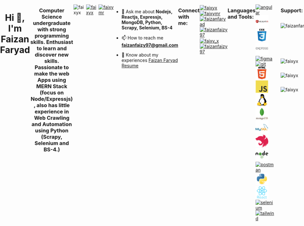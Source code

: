 <h1 align="center">Hi 👋, I'm Faizan Faryad</h1>
<h3 align="center">Computer Science undergraduate with strong programming skills. Enthusiast to learn and discover new skills. Passionate to make the web Apps using MERN Stack (focus on Node/Expressjs), also has little experience in Web Crawling and Automation using Python (Scrapy, Selenium and BS-4.)</h3>

<p align="left"> <img src="https://komarev.com/ghpvc/?username=faixyx&label=Profile%20views&color=0e75b6&style=flat" alt="faixyx" /> </p>

<p align="left"> <a href="https://github.com/ryo-ma/github-profile-trophy"><img src="https://github-profile-trophy.vercel.app/?username=faixyx" alt="faixyx" /></a> </p>

<p align="left"> <a href="https://twitter.com/faixymr" target="blank"><img src="https://img.shields.io/twitter/follow/faixymr?logo=twitter&style=for-the-badge" alt="faixymr" /></a> </p>

- 💬 Ask me about **Nodejs, Reactjs, Expressjs, MongoDB, Python, Scrapy, Selenium, BS-4**

- 📫 How to reach me **faizanfaizy97@gmail.com**

- 📄 Know about my experiences [Faizan Faryad Resume](https://faizanfaryadresume.tiiny.site)


<h3 align="left">Connect with me:</h3>
<p align="left">
<a href="https://dev.to/faixyx" target="blank"><img align="center" src="https://raw.githubusercontent.com/rahuldkjain/github-profile-readme-generator/master/src/images/icons/Social/devto.svg" alt="faixyx" height="30" width="40" /></a>
<a href="https://twitter.com/faixymr" target="blank"><img align="center" src="https://raw.githubusercontent.com/rahuldkjain/github-profile-readme-generator/master/src/images/icons/Social/twitter.svg" alt="faixymr" height="30" width="40" /></a>
<a href="https://linkedin.com/in/faizanfaryad" target="blank"><img align="center" src="https://raw.githubusercontent.com/rahuldkjain/github-profile-readme-generator/master/src/images/icons/Social/linked-in-alt.svg" alt="faizanfaryad" height="30" width="40" /></a>
<a href="https://fb.com/faizanfaizy97" target="blank"><img align="center" src="https://raw.githubusercontent.com/rahuldkjain/github-profile-readme-generator/master/src/images/icons/Social/facebook.svg" alt="faizanfaizy97" height="30" width="40" /></a>
<a href="https://instagram.com/faixy_x" target="blank"><img align="center" src="https://raw.githubusercontent.com/rahuldkjain/github-profile-readme-generator/master/src/images/icons/Social/instagram.svg" alt="faixy_x" height="30" width="40" /></a>
<a href="https://auth.geeksforgeeks.org/user/faizanfaizy97" target="blank"><img align="center" src="https://raw.githubusercontent.com/rahuldkjain/github-profile-readme-generator/master/src/images/icons/Social/geeks-for-geeks.svg" alt="faizanfaizy97" height="30" width="40" /></a>
</p>

<h3 align="left">Languages and Tools:</h3>
<p align="left"> <a href="https://angular.io" target="_blank" rel="noreferrer"> <img src="https://angular.io/assets/images/logos/angular/angular.svg" alt="angular" width="40" height="40"/> </a> <a href="https://angular.io" target="_blank" rel="noreferrer"> <img src="https://raw.githubusercontent.com/devicons/devicon/master/icons/angularjs/angularjs-original-wordmark.svg" alt="angularjs" width="40" height="40"/> </a> <a href="https://www.w3schools.com/css/" target="_blank" rel="noreferrer"> <img src="https://raw.githubusercontent.com/devicons/devicon/master/icons/css3/css3-original-wordmark.svg" alt="css3" width="40" height="40"/> </a> <a href="https://expressjs.com" target="_blank" rel="noreferrer"> <img src="https://raw.githubusercontent.com/devicons/devicon/master/icons/express/express-original-wordmark.svg" alt="express" width="40" height="40"/> </a> <a href="https://www.figma.com/" target="_blank" rel="noreferrer"> <img src="https://www.vectorlogo.zone/logos/figma/figma-icon.svg" alt="figma" width="40" height="40"/> </a> <a href="https://git-scm.com/" target="_blank" rel="noreferrer"> <img src="https://www.vectorlogo.zone/logos/git-scm/git-scm-icon.svg" alt="git" width="40" height="40"/> </a> <a href="https://www.w3.org/html/" target="_blank" rel="noreferrer"> <img src="https://raw.githubusercontent.com/devicons/devicon/master/icons/html5/html5-original-wordmark.svg" alt="html5" width="40" height="40"/> </a> <a href="https://developer.mozilla.org/en-US/docs/Web/JavaScript" target="_blank" rel="noreferrer"> <img src="https://raw.githubusercontent.com/devicons/devicon/master/icons/javascript/javascript-original.svg" alt="javascript" width="40" height="40"/> </a> <a href="https://www.linux.org/" target="_blank" rel="noreferrer"> <img src="https://raw.githubusercontent.com/devicons/devicon/master/icons/linux/linux-original.svg" alt="linux" width="40" height="40"/> </a> <a href="https://www.mongodb.com/" target="_blank" rel="noreferrer"> <img src="https://raw.githubusercontent.com/devicons/devicon/master/icons/mongodb/mongodb-original-wordmark.svg" alt="mongodb" width="40" height="40"/> </a> <a href="https://www.mysql.com/" target="_blank" rel="noreferrer"> <img src="https://raw.githubusercontent.com/devicons/devicon/master/icons/mysql/mysql-original-wordmark.svg" alt="mysql" width="40" height="40"/> </a> <a href="https://nestjs.com/" target="_blank" rel="noreferrer"> <img src="https://raw.githubusercontent.com/devicons/devicon/master/icons/nestjs/nestjs-plain.svg" alt="nestjs" width="40" height="40"/> </a> <a href="https://nodejs.org" target="_blank" rel="noreferrer"> <img src="https://raw.githubusercontent.com/devicons/devicon/master/icons/nodejs/nodejs-original-wordmark.svg" alt="nodejs" width="40" height="40"/> </a> <a href="https://postman.com" target="_blank" rel="noreferrer"> <img src="https://www.vectorlogo.zone/logos/getpostman/getpostman-icon.svg" alt="postman" width="40" height="40"/> </a> <a href="https://www.python.org" target="_blank" rel="noreferrer"> <img src="https://raw.githubusercontent.com/devicons/devicon/master/icons/python/python-original.svg" alt="python" width="40" height="40"/> </a> <a href="https://reactjs.org/" target="_blank" rel="noreferrer"> <img src="https://raw.githubusercontent.com/devicons/devicon/master/icons/react/react-original-wordmark.svg" alt="react" width="40" height="40"/> </a> <a href="https://www.selenium.dev" target="_blank" rel="noreferrer"> <img src="https://raw.githubusercontent.com/detain/svg-logos/780f25886640cef088af994181646db2f6b1a3f8/svg/selenium-logo.svg" alt="selenium" width="40" height="40"/> </a> <a href="https://tailwindcss.com/" target="_blank" rel="noreferrer"> <img src="https://www.vectorlogo.zone/logos/tailwindcss/tailwindcss-icon.svg" alt="tailwind" width="40" height="40"/> </a></p>



<body style="margin: 0; padding: 0; display: flex; align-items: flex-start; justify-content: flex-start; height: 100vh;">

  <div style="display: flex; flex-direction: column; margin-left: 20px;"> <!-- Adjust margin as needed -->
    <h3 align="left">Support:</h3>
  
<p><a href="https://www.buymeacoffee.com/faizanfaryad"> <img align="left"   src="https://cdn.buymeacoffee.com/buttons/v2/default-yellow.png" height="50" width="210" alt="faizanfaryad" /></a></p><br><br>
  
  <p><img src="https://github-readme-stats.vercel.app/api/top-langs?username=faixyx&show_icons=true&locale=en&layout=compact" alt="faixyx" /></p>
    <p><img src="https://github-readme-stats.vercel.app/api?username=faixyx&show_icons=true&locale=en" alt="faixyx" /></p>
    <p><img src="https://github-readme-streak-stats.herokuapp.com/?user=faixyx&" alt="faixyx" /></p>
  </div>

</body>
